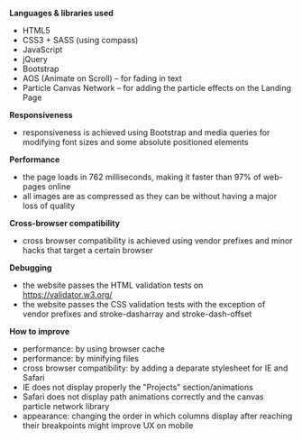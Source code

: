 
**Languages & libraries used**

-	HTML5
-	CSS3 + SASS (using compass)
-	JavaScript
-	jQuery
-	Bootstrap
-	AOS (Animate on Scroll) – for fading in text
-	Particle Canvas Network – for adding the particle effects on the Landing Page

**Responsiveness**

-	responsiveness is achieved using Bootstrap and media queries for modifying font sizes and some absolute positioned elements

**Performance**

-	the page loads in 762 milliseconds, making it faster than 97% of web-pages online
-	all images are as compressed as they can be without having a major loss of quality

**Cross-browser compatibility**

-	cross browser compatibility is achieved using vendor prefixes and minor hacks that target a certain browser

**Debugging**

- the website passes the HTML validation tests on https://validator.w3.org/
- the website passes the CSS validation tests with the exception of vendor prefixes and stroke-dasharray and stroke-dash-offset

**How to improve**

-   performance: by using browser cache
-   performance: by minifying files
-   cross browser compatibility: by adding a deparate stylesheet for IE and Safari
-   IE does not display properly the "Projects" section/animations
-   Safari does not display path animations correctly and the canvas particle network library
-   appearance: changing the order in which columns display after reaching their breakpoints might improve UX on mobile

